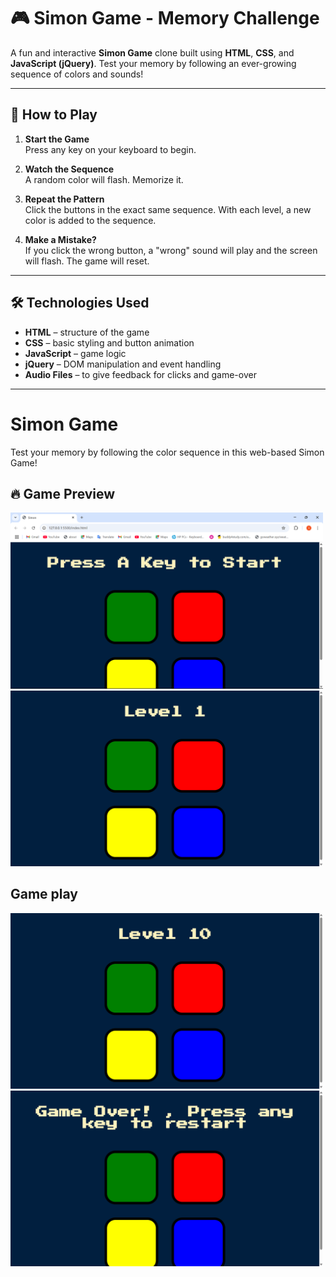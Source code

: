 # 🎮 Simon Game - Memory Challenge

A fun and interactive **Simon Game** clone built using **HTML**, **CSS**, and **JavaScript (jQuery)**. Test your memory by following an ever-growing sequence of colors and sounds!

---

## 🧠 How to Play

1. **Start the Game**  
   Press any key on your keyboard to begin.

2. **Watch the Sequence**  
   A random color will flash. Memorize it.

3. **Repeat the Pattern**  
   Click the buttons in the exact same sequence. With each level, a new color is added to the sequence.

4. **Make a Mistake?**  
   If you click the wrong button, a "wrong" sound will play and the screen will flash. The game will reset.

---

## 🛠️ Technologies Used

- **HTML** – structure of the game
- **CSS** – basic styling and button animation
- **JavaScript** – game logic
- **jQuery** – DOM manipulation and event handling
- **Audio Files** – to give feedback for clicks and game-over

---

# Simon Game

Test your memory by following the color sequence in this web-based Simon Game!

## 🔥 Game Preview
<img src="images/image_4.png" width="500" alt="Gameplay Demo">
<img src="images/image_1.png" width="500" alt="Gameplay Demo">

## Game play

<img src="images/image_3.png" width="500" alt="Gameplay Demo">
<img src="images/image_2.png" width="500" alt="Gameplay Demo">






